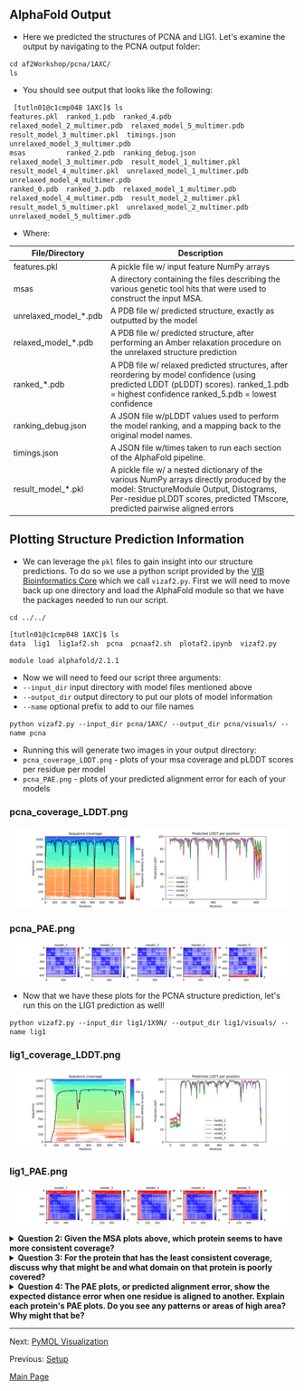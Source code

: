 ## AlphaFold Output

 - Here we predicted the structures of PCNA and LIG1. Let's examine the output by navigating to the PCNA output folder:
 
 ```
 cd af2Workshop/pcna/1AXC/
 ls 
 ```
 - You should see output that looks like the following:
 
 ```
  [tutln01@c1cmp048 1AXC]$ ls
features.pkl  ranked_1.pdb  ranked_4.pdb                  relaxed_model_2_multimer.pdb  relaxed_model_5_multimer.pdb  result_model_3_multimer.pkl  timings.json                    unrelaxed_model_3_multimer.pdb
msas          ranked_2.pdb  ranking_debug.json            relaxed_model_3_multimer.pdb  result_model_1_multimer.pkl   result_model_4_multimer.pkl  unrelaxed_model_1_multimer.pdb  unrelaxed_model_4_multimer.pdb
ranked_0.pdb  ranked_3.pdb  relaxed_model_1_multimer.pdb  relaxed_model_4_multimer.pdb  result_model_2_multimer.pkl   result_model_5_multimer.pkl  unrelaxed_model_2_multimer.pdb  unrelaxed_model_5_multimer.pdb
 ```
 
 - Where:
 
|File/Directory|Description|
|-|-|
|features.pkl|A pickle file w/ input feature NumPy arrays|
|msas|A directory containing the files describing the various genetic tool hits that were used to construct the input MSA.|
|unrelaxed_model_\*.pdb|A PDB file w/ predicted structure, exactly as outputted by the model|
|relaxed_model_\*.pdb|A PDB file w/ predicted structure, after performing an Amber relaxation procedure on the unrelaxed structure prediction|
|ranked_\*.pdb |A PDB file w/ relaxed predicted structures, after reordering by model confidence (using predicted LDDT (pLDDT) scores). ranked_1.pdb = highest confidence ranked_5.pdb = lowest confidence|
|ranking_debug.json|A JSON file w/pLDDT values used to perform the model ranking, and a mapping back to the original model names.|
|timings.json|A JSON file w/times taken to run each section of the AlphaFold pipeline.|
|result_model_\*.pkl| A pickle file w/ a nested dictionary of the various NumPy arrays directly produced by the model: StructureModule Output, Distograms, Per-residue pLDDT scores, predicted TMscore, predicted pairwise aligned errors |

## Plotting Structure Prediction Information

- We can leverage the `pkl` files to gain insight into our structure predictions. To do so we use a python script provided by the [VIB Bioinformatics Core](https://elearning.bits.vib.be/courses/alphafold/lessons/alphafold-on-the-hpc/topic/alphafold-outputs/) which we call `vizaf2.py`. First we will need to move back up one directory and load the AlphaFold module so that we have the packages needed to run our script.

```
cd ../../
```
```
[tutln01@c1cmp048 1AXC]$ ls
data  lig1  lig1af2.sh  pcna  pcnaaf2.sh  plotaf2.ipynb  vizaf2.py
```
```
module load alphafold/2.1.1
```

- Now we will need to feed our script three arguments:
 - `--input_dir` input directory with model files mentioned above
 - `--output_dir` output directory to put our plots of model information
 - `--name` optional prefix to add to our file names

```
python vizaf2.py --input_dir pcna/1AXC/ --output_dir pcna/visuals/ --name pcna
```

- Running this will generate two images in your output directory:
 - `pcna_coverage_LDDT.png` - plots of your msa coverage and pLDDT scores per residue per model
 - `pcna_PAE.png` - plots of your predicted alignment error for each of your models

### pcna_coverage_LDDT.png

![](images/pcna_coverage_LDDT.png)

### pcna_PAE.png

![](images/pcna_PAE.png)

- Now that we have these plots for the PCNA structure prediction, let's run this on the LIG1 prediction as well!

```
python vizaf2.py --input_dir lig1/1X9N/ --output_dir lig1/visuals/ --name lig1
```
### lig1_coverage_LDDT.png

![](images/lig1_coverage_LDDT.png)

### lig1_PAE.png

![](images/lig1_PAE.png)

<details>
<summary><b>Question 2: Given the MSA plots above, which protein seems to have more consistent coverage? </b></summary>
<br>
 PCNA seems to have the most consistent coverage throughout all residues
</details>

<details>
<summary><b>Question 3: For the protein that has the least consistent coverage, discuss why that might be and what domain on that protein is poorly covered? </b></summary>
<br>
 LIG1 has the lease consistent coverage and it appears that the PCNA binding domain has the lease consistent coverage.
</details>

<details>
<summary><b>Question 4: The PAE plots, or predicted alignment error, show the expected distance error when one residue is aligned to another. Explain each protein's PAE plots. Do you see any patterns or areas of high area? Why might that be?</b></summary>
<br>
 The PAE plot for PCNA show three distinct areas of low alignment error which indicate. These dark patches are most likely caused by the fact that this is a multimer. The residues within the each monomer align better than the residues between monomers. As for LIG1, we see a consitent low error region and a series of residues with high error. This high error region appears to be the PCNA binding domain which had poor representation in the MSA plot.
</details>

________________________________________________________________________________________________________________________________________________________

Next: [PyMOL Visualization](../lesson4/lesson4.md)

Previous: [Setup](../lesson2/lesson2.md)

[Main Page](../../README.md)
